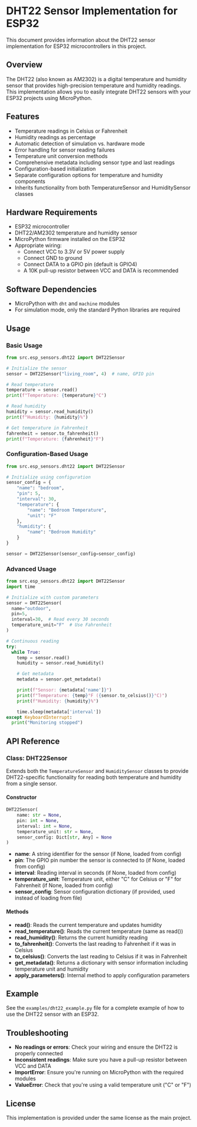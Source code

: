 # DHT22 Sensor Implementation for ESP32

This document provides information about the DHT22 sensor implementation for ESP32 microcontrollers in this project.

## Overview

The DHT22 (also known as AM2302) is a digital temperature and humidity sensor that provides high-precision temperature and humidity readings. This implementation allows you to easily integrate DHT22 sensors with your ESP32 projects using MicroPython.

## Features

- Temperature readings in Celsius or Fahrenheit
- Humidity readings as percentage
- Automatic detection of simulation vs. hardware mode
- Error handling for sensor reading failures
- Temperature unit conversion methods
- Comprehensive metadata including sensor type and last readings
- Configuration-based initialization
- Separate configuration options for temperature and humidity components
- Inherits functionality from both TemperatureSensor and HumiditySensor classes

## Hardware Requirements

- ESP32 microcontroller
- DHT22/AM2302 temperature and humidity sensor
- MicroPython firmware installed on the ESP32
- Appropriate wiring:
  - Connect VCC to 3.3V or 5V power supply
  - Connect GND to ground
  - Connect DATA to a GPIO pin (default is GPIO4)
  - A 10K pull-up resistor between VCC and DATA is recommended

## Software Dependencies

- MicroPython with `dht` and `machine` modules
- For simulation mode, only the standard Python libraries are required

## Usage

### Basic Usage

```python
from src.esp_sensors.dht22 import DHT22Sensor

# Initialize the sensor
sensor = DHT22Sensor("living_room", 4)  # name, GPIO pin

# Read temperature
temperature = sensor.read()
print(f"Temperature: {temperature}°C")

# Read humidity
humidity = sensor.read_humidity()
print(f"Humidity: {humidity}%")

# Get temperature in Fahrenheit
fahrenheit = sensor.to_fahrenheit()
print(f"Temperature: {fahrenheit}°F")
```

### Configuration-Based Usage

```python
from src.esp_sensors.dht22 import DHT22Sensor

# Initialize using configuration
sensor_config = {
    "name": "bedroom",
    "pin": 5,
    "interval": 30,
    "temperature": {
        "name": "Bedroom Temperature",
        "unit": "F"
    },
    "humidity": {
        "name": "Bedroom Humidity"
    }
}

sensor = DHT22Sensor(sensor_config=sensor_config)
```

### Advanced Usage

```python
from src.esp_sensors.dht22 import DHT22Sensor
import time

# Initialize with custom parameters
sensor = DHT22Sensor(
  name="outdoor",
  pin=5,
  interval=30,  # Read every 30 seconds
  temperature_unit="F"  # Use Fahrenheit
)

# Continuous reading
try:
  while True:
    temp = sensor.read()
    humidity = sensor.read_humidity()

    # Get metadata
    metadata = sensor.get_metadata()

    print(f"Sensor: {metadata['name']}")
    print(f"Temperature: {temp}°F ({sensor.to_celsius()}°C)")
    print(f"Humidity: {humidity}%")

    time.sleep(metadata['interval'])
except KeyboardInterrupt:
  print("Monitoring stopped")
```

## API Reference

### Class: DHT22Sensor

Extends both the `TemperatureSensor` and `HumiditySensor` classes to provide DHT22-specific functionality for reading both temperature and humidity from a single sensor.

#### Constructor

```python
DHT22Sensor(
    name: str = None,
    pin: int = None,
    interval: int = None,
    temperature_unit: str = None,
    sensor_config: Dict[str, Any] = None
)
```

- **name**: A string identifier for the sensor (if None, loaded from config)
- **pin**: The GPIO pin number the sensor is connected to (if None, loaded from config)
- **interval**: Reading interval in seconds (if None, loaded from config)
- **temperature_unit**: Temperature unit, either "C" for Celsius or "F" for Fahrenheit (if None, loaded from config)
- **sensor_config**: Sensor configuration dictionary (if provided, used instead of loading from file)

#### Methods

- **read()**: Reads the current temperature and updates humidity
- **read_temperature()**: Reads the current temperature (same as read())
- **read_humidity()**: Returns the current humidity reading
- **to_fahrenheit()**: Converts the last reading to Fahrenheit if it was in Celsius
- **to_celsius()**: Converts the last reading to Celsius if it was in Fahrenheit
- **get_metadata()**: Returns a dictionary with sensor information including temperature unit and humidity
- **apply_parameters()**: Internal method to apply configuration parameters

## Example

See the `examples/dht22_example.py` file for a complete example of how to use the DHT22 sensor with an ESP32.

## Troubleshooting

- **No readings or errors**: Check your wiring and ensure the DHT22 is properly connected
- **Inconsistent readings**: Make sure you have a pull-up resistor between VCC and DATA
- **ImportError**: Ensure you're running on MicroPython with the required modules
- **ValueError**: Check that you're using a valid temperature unit ("C" or "F")

## License

This implementation is provided under the same license as the main project.
